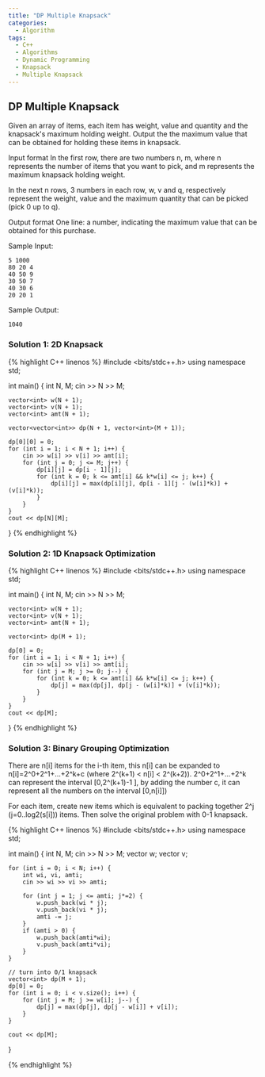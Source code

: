 ```yaml
---
title: "DP Multiple Knapsack"
categories:
  - Algorithm
tags:
  - C++
  - Algorithms
  - Dynamic Programming
  - Knapsack
  - Multiple Knapsack
---
```


## DP Multiple Knapsack

Given an array of items, each item has weight, value and quantity and the knapsack's maximum holding weight.
Output the the maximum value that can be obtained for holding these items in knapsack.  

Input format
In the first row, there are two numbers n, m, where n represents the number of items that you want to pick, and m represents the maximum knapsack holding weight.  

In the next n rows, 3 numbers in each row, w, v and q, respectively represent the weight, value and the maximum quantity that can be picked (pick 0 up to q).  

Output format
One line: a number, indicating the maximum value that can be obtained for this purchase.

Sample Input:
```
5 1000
80 20 4
40 50 9
30 50 7
40 30 6
20 20 1
```
Sample Output:
```
1040
```

### Solution 1: 2D Knapsack

{% highlight C++ linenos %}
#include <bits/stdc++.h>
using namespace std;

int main() {
    int N, M;
    cin >> N >> M;

    vector<int> w(N + 1);
    vector<int> v(N + 1);
    vector<int> amt(N + 1);

    vector<vector<int>> dp(N + 1, vector<int>(M + 1));

    dp[0][0] = 0;
    for (int i = 1; i < N + 1; i++) {
        cin >> w[i] >> v[i] >> amt[i];
        for (int j = 0; j <= M; j++) {
            dp[i][j] = dp[i - 1][j];
            for (int k = 0; k <= amt[i] && k*w[i] <= j; k++) {
                dp[i][j] = max(dp[i][j], dp[i - 1][j - (w[i]*k)] + (v[i]*k));
            }
        }
    }
    cout << dp[N][M];
}
{% endhighlight %}

### Solution 2: 1D Knapsack Optimization

{% highlight C++ linenos %}
#include <bits/stdc++.h>
using namespace std;

int main() {
    int N, M;
    cin >> N >> M;

    vector<int> w(N + 1);
    vector<int> v(N + 1);
    vector<int> amt(N + 1);

    vector<int> dp(M + 1);

    dp[0] = 0;
    for (int i = 1; i < N + 1; i++) {
        cin >> w[i] >> v[i] >> amt[i];
        for (int j = M; j >= 0; j--) {
            for (int k = 0; k <= amt[i] && k*w[i] <= j; k++) {
                dp[j] = max(dp[j], dp[j - (w[i]*k)] + (v[i]*k));
            }
        }
    }
    cout << dp[M];
}
{% endhighlight %}

### Solution 3: Binary Grouping Optimization

There are n[i] items for the i-th item, this n[i] can be expanded to n[i]=2^0+2^1+…+2^k+c (where 2^(k+1) < n[i] < 2^(k+2)). 2^0+2^1+…+2^k can represent the interval [0,2^(k+1)-1 ], by adding the number c, it can represent all the numbers on the interval [0,n[i]])

For each item, create new items which is equivalent to packing together 2^j (j=0..log2(s[i])) items. Then solve the original problem with 0-1 knapsack.

{% highlight C++ linenos %}
#include <bits/stdc++.h>
using namespace std;

int main() {
    int N, M;
    cin >> N >> M;
    vector<int> w;
    vector<int> v;

    for (int i = 0; i < N; i++) {
        int wi, vi, amti;
        cin >> wi >> vi >> amti;

        for (int j = 1; j <= amti; j*=2) {
            w.push_back(wi * j);
            v.push_back(vi * j);
            amti -= j;
        }
        if (amti > 0) {
            w.push_back(amti*wi);
            v.push_back(amti*vi);
        }
    }

    // turn into 0/1 knapsack
    vector<int> dp(M + 1);
    dp[0] = 0;
    for (int i = 0; i < v.size(); i++) {
        for (int j = M; j >= w[i]; j--) {
            dp[j] = max(dp[j], dp[j - w[i]] + v[i]);
        }
    }

    cout << dp[M];
}

{% endhighlight %}
